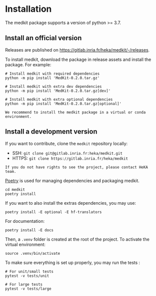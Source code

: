 # Installation

The medkit package supports a version of python >= 3.7.

## Install an official version

Releases are published on <https://gitlab.inria.fr/heka/medkit/-/releases>.

To install medkit, download the package in release assets and install the package.
For example:

```
# Install medkit with required dependencies
python -m pip install 'MedKit-0.2.0.tar.gz'

# Install medkit with extra dev dependencies
python -m pip install 'MedKit-0.2.0.tar.gz[dev]'

# Install medkit with extra optional dependencies
python -m pip install 'MedKit-0.2.0.tar.gz[optional]'
```

```{note}
We recommend to install the medkit package in a virtual or conda environment.
```

## Install a development version

If you want to contribute, clone the `medkit` repository locally:
  - SSH: `git clone git@gitlab.inria.fr:heka/medkit.git`
  - HTTPS: `git clone https://gitlab.inria.fr/heka/medkit`

```{note}
If you do not have rights to see the project, please contact HeKA team.
```
[Poetry](https://python-poetry.org) is used for managing dependencies and
packaging medkit.

```shell
cd medkit
poetry install
```

If you want to also install the extras dependencies, you may use:
```shell
poetry install -E optional -E hf-translators
```

For documentation:
```shell
poetry install -E docs
```

Then, a `.venv` folder is created at the root of the project. To activate the
virtual environment:
```shell
source .venv/bin/activate
```

To make sure everything is set up properly, you may run the tests :

```
# For unit/small tests
pytest -v tests/unit

# For large tests
pytest -v tests/large
```
